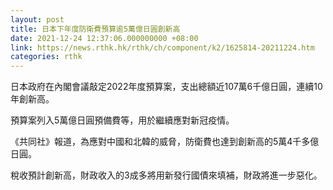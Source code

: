 ```yaml
---
layout: post
title: 日本下年度防衛費預算逾5萬億日圓創新高
date: 2021-12-24 12:37:06.000000000 +08:00
link: https://news.rthk.hk/rthk/ch/component/k2/1625814-20211224.htm
categories: rthk
---
```


日本政府在內閣會議敲定2022年度預算案，支出總額近107萬6千億日圓，連續10年創新高。

預算案列入5萬億日圓預備費等，用於繼續應對新冠疫情。

《共同社》報道，為應對中國和北韓的威脅，防衛費也達到創新高的5萬4千多億日圓。

稅收預計創新高，財政收入的3成多將用新發行國債來填補，財政將進一步惡化。
